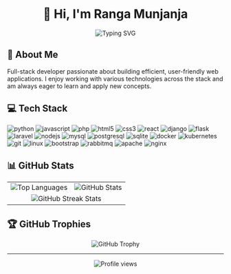 <div align="center">
<h1>👋 Hi, I'm Ranga Munjanja</h1>

<img src="https://readme-typing-svg.herokuapp.com?font=Fira+Code&weight=600&size=24&duration=3000&pause=1000&color=1F6FEB&center=true&vCenter=true&width=600&lines=Full-Stack+Developer;Web+Application+Specialist;Problem+Solver;System+Engineer;DevOps+Practitioner;Cloud+Computing+Advocate;Software+Architect" alt="Typing SVG" />
</div>

## 💫 About Me
Full-stack developer passionate about building efficient, user-friendly web applications. I enjoy working with various technologies across the stack and am always eager to learn and apply new concepts.

<!-- ## 🌐 Connect with Me -->
<!-- <div align="left">
  <a href="https://twitter.com/africa_ja17" target="_blank">
    <img src="https://img.shields.io/badge/Twitter-1DA1F2?style=flat-square&logo=twitter&logoColor=white" alt="Twitter" />
  </a>
</div> -->

## 💻 Tech Stack
<div align="left">
<img src="https://img.shields.io/badge/Python-3776AB?style=flat-square&logo=python&logoColor=white" alt="python" />
<img src="https://img.shields.io/badge/JavaScript-F7DF1E?style=flat-square&logo=javascript&logoColor=black" alt="javascript" />
<img src="https://img.shields.io/badge/PHP-777BB4?style=flat-square&logo=php&logoColor=white" alt="php" />
<img src="https://img.shields.io/badge/HTML5-E34F26?style=flat-square&logo=html5&logoColor=white" alt="html5" />
<img src="https://img.shields.io/badge/CSS3-1572B6?style=flat-square&logo=css3&logoColor=white" alt="css3" />
<img src="https://img.shields.io/badge/React-20232A?style=flat-square&logo=react&logoColor=61DAFB" alt="react" />
<img src="https://img.shields.io/badge/Django-092E20?style=flat-square&logo=django&logoColor=white" alt="django" />
<img src="https://img.shields.io/badge/Flask-000000?style=flat-square&logo=flask&logoColor=white" alt="flask" />
<img src="https://img.shields.io/badge/Laravel-FF2D20?style=flat-square&logo=laravel&logoColor=white" alt="laravel" />
<img src="https://img.shields.io/badge/Node.js-43853D?style=flat-square&logo=node.js&logoColor=white" alt="nodejs" />
<img src="https://img.shields.io/badge/MySQL-00000F?style=flat-square&logo=mysql&logoColor=white" alt="mysql" />
<img src="https://img.shields.io/badge/PostgreSQL-316192?style=flat-square&logo=postgresql&logoColor=white" alt="postgresql" />
<img src="https://img.shields.io/badge/SQLite-07405E?style=flat-square&logo=sqlite&logoColor=white" alt="sqlite" />
<img src="https://img.shields.io/badge/Docker-2496ED?style=flat-square&logo=docker&logoColor=white" alt="docker" />
<img src="https://img.shields.io/badge/Kubernetes-326CE5?style=flat-square&logo=kubernetes&logoColor=white" alt="kubernetes" />
<img src="https://img.shields.io/badge/Git-F05032?style=flat-square&logo=git&logoColor=white" alt="git" />
<img src="https://img.shields.io/badge/Linux-FCC624?style=flat-square&logo=linux&logoColor=black" alt="linux" />
<img src="https://img.shields.io/badge/Bootstrap-563D7C?style=flat-square&logo=bootstrap&logoColor=white" alt="bootstrap" />
<img src="https://img.shields.io/badge/RabbitMQ-FF6600?style=flat-square&logo=rabbitmq&logoColor=white" alt="rabbitmq" />
<img src="https://img.shields.io/badge/Apache-D22128?style=flat-square&logo=apache&logoColor=white" alt="apache" />
<img src="https://img.shields.io/badge/Nginx-009639?style=flat-square&logo=nginx&logoColor=white" alt="nginx" />
</div>

## 📊 GitHub Stats
<div align="center">
    <table>
        <tr>
            <td>
                <picture>
                    <source media="(prefers-color-scheme: dark)" srcset="https://github-readme-stats-git-masterrstaa-rickstaa.vercel.app/api/top-langs/?username=jataz&theme=dark&hide_border=true&layout=compact&bg_color=00000000&text_color=ffffff" />
                    <source media="(prefers-color-scheme: light)" srcset="https://github-readme-stats-git-masterrstaa-rickstaa.vercel.app/api/top-langs/?username=jataz&theme=light&hide_border=true&layout=compact" />
                    <img src="https://github-readme-stats-git-masterrstaa-rickstaa.vercel.app/api/top-langs/?username=jataz&theme=light&hide_border=true&layout=compact" alt="Top Languages" />
                </picture>
            </td>
            <td>
                <picture>
                    <source media="(prefers-color-scheme: dark)" srcset="https://github-readme-stats-git-masterrstaa-rickstaa.vercel.app/api?username=jataz&theme=dark&hide_border=true&include_all_commits=true&count_private=true&bg_color=00000000&text_color=ffffff" />
                    <source media="(prefers-color-scheme: light)" srcset="https://github-readme-stats-git-masterrstaa-rickstaa.vercel.app/api?username=jataz&theme=light&hide_border=true&include_all_commits=true&count_private=true" />
                    <img src="https://github-readme-stats-git-masterrstaa-rickstaa.vercel.app/api?username=jataz&theme=light&hide_border=true&include_all_commits=true&count_private=true" alt="GitHub Stats" />
                </picture>
            </td>
        </tr>
        <tr>
            <td colspan="2" align="center">
                <picture>
                    <source media="(prefers-color-scheme: dark)" srcset="https://streak-stats.demolab.com/?user=jataz&theme=dark&hide_border=true&background=00000000&currStreakLabel=ffffff&sideLabels=ffffff&dates=ffffff" />
                    <source media="(prefers-color-scheme: light)" srcset="https://streak-stats.demolab.com/?user=jataz&theme=light&hide_border=true" />
                    <img src="https://streak-stats.demolab.com/?user=jataz&theme=light&hide_border=true" alt="GitHub Streak Stats" />
                </picture>
            </td>
        </tr>
    </table>
</div>


## 🏆 GitHub Trophies
<div align="center">
  <img src="https://github-profile-trophy.vercel.app/?username=jataz&theme=discord&no-frame=true&no-bg=true&margin-w=4" alt="GitHub Trophy" />
</div>

---
<div align="center">
  <img src="https://komarev.com/ghpvc/?username=jataz&style=flat-square&color=2F495B" alt="Profile views" />
</div>
